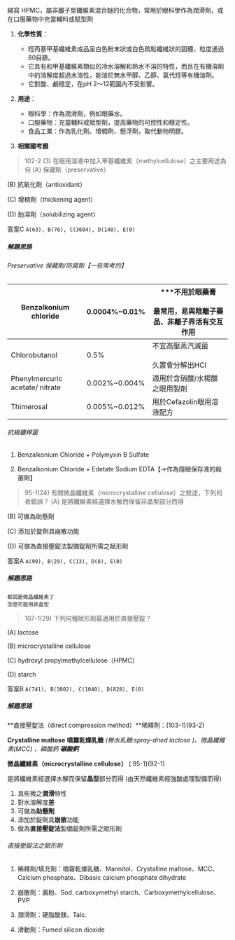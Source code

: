 縮寫 HPMC，屬非離子型纖維素混合醚的化合物，常用於眼科學作為潤滑劑，或在口服藥物中充當輔料或賦型劑

1. **化學性質**：
    
    - 羥丙基甲基纖維素成品呈白色粉末狀或白色疏鬆纖維狀的固體，粒度通過80目篩。
    - 它具有和甲基纖維素類似的冷水溶解和熱水不溶的特性，而且在有機溶劑中的溶解度超過水溶性，能溶於無水甲醇、乙醇、氯代烴等有機溶劑。
    - 它對酸、鹼穩定，在pH 2～12範圍內不受影響。
2. **用途**：
    
    - 眼科學：作為潤滑劑，例如眼藥水。
    - 口服藥物：充當輔料或賦型劑，提高藥物的可控性和穩定性。
    - 食品工業：作為乳化劑、增稠劑、懸浮劑，取代動物明膠。
3. **相關國考題**
   
> 102-2 (3)
	在眼用溶液中加入甲基纖維素（methylcellulose）之主要用途為何
(A) 保藏劑（preservative）

(B) 抗氧化劑（antioxidant）

(C) 增稠劑（thickening agent）

(D) 助溶劑（solubilizing agent）

答案C
`A(63), B(76), C(3694), D(148), E(0)`

##### 解題思路
###### Preservative 保藏劑/防腐劑【一些常考的】

| Benzalkonium chloride           | 0.0004%~0.01% | ***不用於眼藥膏<br><br>最常用，易與陰離子藥品、非離子界活有交互作用 |
| ------------------------------- | ------------- | --------------------------------------- |
| Chlorobutanol                   | 0.5%          | 不宜高壓蒸汽滅菌<br><br>久置會分解出HCl               |
| Phenylmercuric acetate/ nitrate | 0.002%~0.004% | 適用於含硝酸/水楊酸之眼用製劑                         |
| Thimerosal                      | 0.005%~0.012% | 用於Cefazolin眼用溶液配方                       |

###### 抗綠膿桿菌

1. Benzalkonium Chloride + Polymyxin B Sulfate

2. Benzalkonium Chloride + Edetate Sodium EDTA【→作為隱眼保存液的殺菌劑】

> 95-1(24)
	有關微晶纖維素（microcrystalline cellulose）之敘述，下列何者錯誤？
(A) 是將纖維素經選擇水解而保留非晶型部分而得

(B) 可做為助懸劑

(C) 添加於錠劑具崩散功能

(D) 可做為直接壓錠法製備錠劑所需之賦形劑

答案A
`A(99), B(29), C(13), D(8), E(0)`

##### 解題思路
> 	
	都說是微晶纖維素了	
	怎麼可能用非晶型


> 107-1(29)
	下列何種賦形劑最適用於直接壓錠？

(A) lactose

(B) microcrystalline cellulose

(C) hydroxyl propylmethylcellulose（HPMC）

(D) starch

答案B
`A(741), B(3802), C(1040), D(828), E(0)`
##### 解題思路
**直接壓錠法（direct compression method）**稀釋劑：(103-1)(93-2)

**Crystalline maltose** **噴霧乾燥乳糖** *(無水乳糖:spray-dried lactose )、微晶纖維素(MCC) 、磷酸鈣*   ~~***碳酸鈣***~~

**微晶纖維素（microcrystalline cellulose）** ( 95-1)(92-1)

是將纖維素經選擇水解而保留**晶型**部分而得 (由天然纖維素經強酸處理製備而得)

1. 具些微之**潤滑**特性
2. 對水溶解度**差**
3. 可做為**助懸劑**
4. 添加於錠劑具**崩散**功能
5. 做為**直接壓錠法**製備錠劑所需之賦形劑
###### 直接壓錠法之賦形劑
1. 稀釋劑/填充劑：噴霧乾燥乳糖、Mannitol、Crystalline maltose、MCC、Calcium phosphate、Dibasic calcium phosphate dihydrate

2. 崩散劑：澱粉、Sod. carboxymethyl starch、Carboxymethylcellulose、PVP

3. 潤滑劑：硬脂酸鎂、Talc.

4. 滑動劑：Fumed silicon dioxide